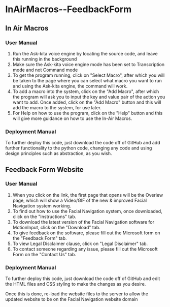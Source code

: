 # InAirMacros--FeedbackForm

## In Air Macros
### User Manual
1. Run the Ask-kita voice engine by locating the source code, and leave this running in the background
2. Make sure the Ask-kita voice engine mode has been set to Transcription mode and not Command mode
3. To get the program running, click on "Select Macro", after which you will be taken to the page where you can select what macro you want to run and using the Ask-kita engine, the command will work.
4. To add a macro into the system, click on the "Add Macro", after which the program will ask you to input the key and value pair of the action you want to add. Once added, click on the "Add Macro" button and this will add the macro to the system, for use later.
5. For Help on how to use the program, click on the "Help" button and this will give more guidance on how to use the In-Air Macros.

### Deployment Manual
To further deploy this code, just download the code off of GitHub and add further functionality to the python code, changing any code and using design principles such as abstraction, as you wish.

## Feedback Form Website
### User Manual
1. When you click on the link, the first page that opens will be the Overiew page, which will show a Video/GIF of the new & improved Facial Navigation system working.
2. To find out how to use the Facial Navigation system, once downloaded, click on the "Instructions" tab.
3. To download the latest version of the Facial Navigation software for MotionInput, click on the "Download" tab.
4. To give feedback on the software, please fill out the Microsoft form on the "Feedback Form" tab.
5. To view Legal Disclaimer clause, click on "Legal Disclaimer" tab.
6. To contact someone regarding any issue, please fill out the Microsoft Form on the "Contact Us" tab.

### Deployment Manual
To further deploy this code, just download the code off of GitHub and edit the HTML files and CSS styling to make the changes as you desire.

Once this is done, re-load the website files to the server to allow the updated website to be on the Facial Navigation website domain

